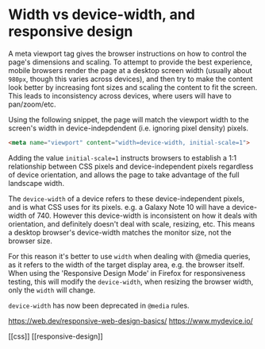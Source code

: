 # Width vs device-width, and responsive design

A meta viewport tag gives the browser instructions on how to control the page's dimensions and scaling. To attempt to provide the best experience, mobile browsers render the page at a desktop screen width (usually about `980px`, though this varies across devices), and then try to make the content look better by increasing font sizes and scaling the content to fit the screen. This leads to inconsistency across devices, where users will have to pan/zoom/etc.

Using the following snippet, the page will match the viewport width to the screen's width in device-indepdendent (i.e. ignoring pixel density) pixels. 
```html
<meta name="viewport" content="width=device-width, initial-scale=1">
```

Adding the value `initial-scale=1` instructs browsers to establish a 1:1 relationship between CSS pixels and device-independent pixels regardless of device orientation, and allows the page to take advantage of the full landscape width.

The `device-width` of a device refers to these device-independent pixels, and is what CSS uses for its pixels. e.g. a Galaxy Note 10 will have a device-width of 740.
However this device-width is inconsistent on how it deals with orientation, and definitely doesn't deal with scale, resizing, etc. This means a desktop browser's device-width matches the monitor size, not the browser size.

For this reason it's better to use `width` when dealing with @media queries, as it refers to the width of the target display area, e.g. the browser itself. When using the 'Responsive Design Mode' in Firefox for responsiveness testing, this will modify the `device-width`, when resizing the browser width, only the `width` will change.

`device-width` has now been deprecated in `@media` rules.

https://web.dev/responsive-web-design-basics/
https://www.mydevice.io/

[[css]]
[[responsive-design]]
